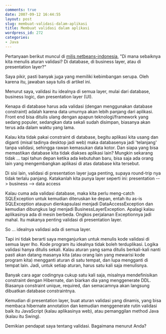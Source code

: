```yaml
---
comments: true
date: 2007-09-12 16:44:55
layout: post
slug: membuat-validasi-dalam-aplikasi
title: Membuat validasi dalam aplikasi
wordpress_id: 272
categories:
- Java
---
```


Pertanyaan berikut muncul di [milis netbeans-indonesia](http://tech.groups.yahoo.com/group/netbeans-indonesia/), "Di mana sebaiknya kita menulis aturan validasi? Di database, di business layer, atau di presentation layer?"

Saya pikir, pasti banyak juga yang memiliki kebimbangan serupa. Oleh karena itu, jawaban saya tulis di artikel ini. 

Menurut saya, validasi itu idealnya di semua layer, mulai dari database, business logic, dan presentation layer (UI). 

Kenapa di database harus ada validasi (dengan menggunakan database constraint) adalah karena data umurnya akan lebih panjang dari aplikasi. Front end bisa ditulis ulang dengan apapun teknologi/framework yang sedang populer, sedangkan data sekali sudah disimpan, biasanya akan terus ada dalam waktu yang lama. 

Kalau kita tidak pakai constraint di database, begitu aplikasi kita usang dan diganti (misal tadinya desktop jadi web) maka databasenya jadi 'telanjang' tanpa validasi, sehingga rawan kemasukan data kotor. Dan siapa yang bisa memastikan database kita tidak diakses aplikasi lain? Mungkin sekarang tidak ... tapi tahun depan ketika ada kebutuhan baru, bisa saja ada orang lain yang mengembangkan aplikasi di atas database kita tersebut.

Di sisi lain, validasi di presentation layer juga penting, supaya round-trip nya tidak terlalu panjang. 
Katakanlah kita punya layer seperti ini: 
presentation --> business --> data access 

Kalau cuma ada validasi database, maka kita perlu meng-catch SQLException untuk kemudian diteruskan ke depan, entah itu as-is SQLException ataupun dienkapsulasi menjadi DataAccessException dan kemudian dibungkus lagi menjadi BusinessLayerException. 
Apalagi kalau aplikasinya ada di mesin berbeda. Ongkos perjalanan Exceptionnya jadi mahal. 
Itu makanya penting validasi di presentation layer. 

So ... idealnya validasi ada di semua layer. 

Tapi ini tidak berarti saya menganjurkan untuk menulis kode validasi di semua layer lho. Kode program itu idealnya tidak boleh terduplikasi. Logika validasi hanya ditulis sekali. Kalau aturan yang sama ditulis berkali-kali nanti pasti akan datang masanya kita (atau orang lain yang mewarisi kode program kita) mengganti aturan di satu tempat, dan lupa mengganti di tempat lain. Jadi, untuk setiap aturan, harus satu kali saja menulisnya.

Banyak cara agar codingnya cukup satu kali saja, misalnya mendefinisikan constraint dengan Hibernate, dan biarkan dia yang menggenerate DDL. Biasanya constraint unique, required, dan semacamnya akan langsung dibuatkan database constraintnya. 

Kemudian di presentation layer, buat aturan validasi yang dinamis, yang bisa membaca hibernate annotation dan kemudian menggenerate rutin validasi baik itu JavaScript (kalau aplikasinya web), atau pemanggilan method Java (kalau itu Swing).

Demikian pendapat saya tentang validasi. Bagaimana menurut Anda?

